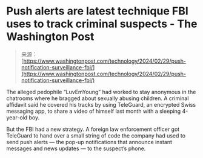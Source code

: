 <!--yml
category: 未分类
date: 2024-05-29 13:29:20
-->

# Push alerts are latest technique FBI uses to track criminal suspects - The Washington Post

> 来源：[https://www.washingtonpost.com/technology/2024/02/29/push-notification-surveillance-fbi/](https://www.washingtonpost.com/technology/2024/02/29/push-notification-surveillance-fbi/)

The alleged pedophile “LuvEmYoung” had worked to stay anonymous in the chatrooms where he bragged about sexually abusing children. A criminal affidavit said he covered his tracks by using TeleGuard, an encrypted Swiss messaging app, to share a video of himself last month with a sleeping 4-year-old boy.

But the FBI had a new strategy. A foreign law enforcement officer got TeleGuard to hand over a small string of code the company had used to send push alerts — the pop-up notifications that announce instant messages and news updates — to the suspect’s phone.